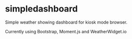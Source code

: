 # simpledashboard
Simple weather showing dashboard for kiosk mode browser.

Currently using Bootstrap, Moment.js and WeatherWidget.io
